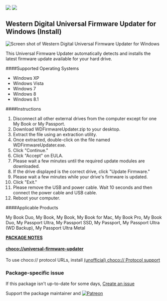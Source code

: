 [![](https://img.shields.io/chocolatey/v/universal-firmware-updater?color=green&label=universal-firmware-updater)](https://chocolatey.org/packages/universal-firmware-updater) [![](https://img.shields.io/chocolatey/dt/universal-firmware-updater)](https://chocolatey.org/packages/universal-firmware-updater)

## Western Digital Universal Firmware Updater for Windows (Install)

![Screen shot of Western Digital Universal Firmware Updater for Windows](http://support.wdc.com/images/kb/smartware/continue_to_update_windows.png)

This Universal Firmware Updater automatically detects and installs the latest firmware update available for your hard drive.

####Supported Operating Systems

* Windows XP
* Windows Vista
* Windows 7
* Windows 8
* Windows 8.1


####Instructions
1. Disconnect all other external drives from the computer except for one My Book or My Passport.
2. Download WDFirmwareUpdater.zip to your desktop.
3. Extract the file using an extraction utility.
4. Once extracted, double-click on the file named WDFirmwareUpdater.exe.
5. Click "Continue."
6. Click "Accept" on EULA.
7. Please wait a few minutes until the required update modules are downloaded.
8. If the drive displayed is the correct drive, click "Update Firmware."
9. Please wait a few minutes while your drive's firmware is updated.
10. Click "Exit."
11. Please remove the USB and power cable. Wait 10 seconds and then connect the power cable and USB cable.
12. Reboot your computer.

####Applicable Products

My Book Duo, My Book, My Book, My Book for Mac, My Book Pro, My Book Duo, My Passport Ultra, My Passport SSD, My Passport, My Passport Ultra (WD Backup), My Passport Ultra Metal

**[PACKAGE NOTES](https://github.com/bcurran3/ChocolateyPackages/blob/master/universal-firmware-updater/readme.md)**

#### [choco://universal-firmware-updater](choco://universal-firmware-updater)
To use choco:// protocol URLs, install [(unofficial) choco:// Protocol support ](https://chocolatey.org/packages/choco-protocol-support)

### Package-specific issue
If this package isn't up-to-date for some days, [Create an issue](https://github.com/tunisiano187/Chocolatey-packages/issues/new/choose)

Support the package maintainer and [![Patreon](https://cdn.jsdelivr.net/gh/tunisiano187/Chocolatey-packages@d15c4e19c709e7148588d4523ffc6dd3cd3c7e5e/icons/patreon.png)](https://www.patreon.com/tunisiano)
